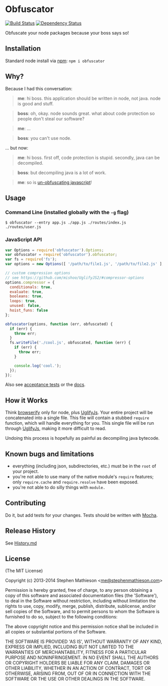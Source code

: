 
# Obfuscator

[![Build Status](https://travis-ci.org/stephenmathieson/node-obfuscator.png?branch=master)](https://travis-ci.org/stephenmathieson/node-obfuscator) [![Dependency Status](https://gemnasium.com/stephenmathieson/node-obfuscator.png)](https://gemnasium.com/stephenmathieson/node-obfuscator)

Obfuscate your node packages because your boss says so!

## Installation

Standard node install via [npm]: `npm i obfuscator`

## Why?

Because I had this conversation:

> **me**: hi boss.  this application should be written in node, not java.  node is good and stuff.

> **boss**: oh, okay.  node sounds great.  what about code protection so people don't steal our software?

> **me**: ...

> **boss**: you can't use node.

... but now:

> **me**: hi boss.  first off, code protection is stupid.  secondly, java can be decompiled.

> **boss**: but decompiling java is a lot of work.

> **me**: so is [un-obfuscating javascript]!

## Usage

### Command Line (installed globally with the `-g` flag)

```
$ obfuscator --entry app.js ./app.js ./routes/index.js ./routes/user.js
```

### JavaScript API

```javascript
var Options = require('obfuscator').Options;
var obfuscator = require('obfuscator').obfuscator;
var fs = require('fs');
var options = new Options([ '/path/to/file1.js', '/path/to/file2.js' ], '/path/to', 'file1.js', true);

// custom compression options
// see https://github.com/mishoo/UglifyJS2/#compressor-options
options.compressor = {
  conditionals: true,
  evaluate: true,
  booleans: true,
  loops: true,
  unused: false,
  hoist_funs: false
};

obfuscator(options, function (err, obfuscated) {
  if (err) {
    throw err;
  }
  fs.writeFile('./cool.js', obfuscated, function (err) {
    if (err) {
      throw err;
    }

    console.log('cool.');
  });
});
```

Also see [acceptance tests] or the [docs].

## How it Works

Think [browserify] only for node, plus [UglifyJs].  Your entire project will be concatenated into a single file.  This file will contain a stubbed `require` function, which will handle everything for you.  This single file will be run through [UglifyJs], making it more difficult to read.

Undoing this process is hopefully as painful as decompiling java bytecode.

## Known bugs and limitations

- everything (including json, subdirectories, etc.) must be in the `root` of your project.
- you're not able to use many of the native module's `require` features; only `require.cache` and `require.resolve` have been exposed.
- you're not able to do silly things with `module.`

## Contributing

Do it, but add tests for your changes.  Tests should be written with [Mocha].


## Release History

  See [History.md](https://github.com/stephenmathieson/node-obfuscator/blob/master/History.md)

## License

(The MIT License)

Copyright (c) 2013-2014 Stephen Mathieson &lt;me@stephenmathieson.com&gt;

Permission is hereby granted, free of charge, to any person obtaining
a copy of this software and associated documentation files (the
'Software'), to deal in the Software without restriction, including
without limitation the rights to use, copy, modify, merge, publish,
distribute, sublicense, and/or sell copies of the Software, and to
permit persons to whom the Software is furnished to do so, subject to
the following conditions:

The above copyright notice and this permission notice shall be
included in all copies or substantial portions of the Software.

THE SOFTWARE IS PROVIDED 'AS IS', WITHOUT WARRANTY OF ANY KIND,
EXPRESS OR IMPLIED, INCLUDING BUT NOT LIMITED TO THE WARRANTIES OF
MERCHANTABILITY, FITNESS FOR A PARTICULAR PURPOSE AND NONINFRINGEMENT.
IN NO EVENT SHALL THE AUTHORS OR COPYRIGHT HOLDERS BE LIABLE FOR ANY
CLAIM, DAMAGES OR OTHER LIABILITY, WHETHER IN AN ACTION OF CONTRACT,
TORT OR OTHERWISE, ARISING FROM, OUT OF OR IN CONNECTION WITH THE
SOFTWARE OR THE USE OR OTHER DEALINGS IN THE SOFTWARE.


[npm]: https://github.com/isaacs/npm
[un-obfuscating javascript]: http://github.com/stephenmathieson/node-obfuscator
[browserify]: https://github.com/substack/node-browserify
[UglifyJS]: https://github.com/mishoo/UglifyJS2
[Mocha]: https://github.com/visionmedia/mocha
[acceptance tests]: https://github.com/stephenmathieson/node-obfuscator/tree/master/test/acceptance
[docs]: https://github.com/stephenmathieson/node-obfuscator/tree/master/docs.md

